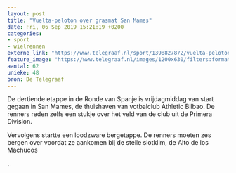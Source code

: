 ```yaml
---
layout: post
title: "Vuelta-peloton over grasmat San Mames"
date: Fri, 06 Sep 2019 15:21:19 +0200
categories: 
- sport 
- wielrennen 
externe_link: "https://www.telegraaf.nl/sport/1398827872/vuelta-peloton-over-grasmat-san-mames"
feature_image: "https://www.telegraaf.nl/images/1200x630/filters:format(jpeg):quality(80)/cdn-kiosk-api.telegraaf.nl/52b94a3a-d0a9-11e9-896b-02c309bc01c1.jpg"
aantal: 62
unieke: 48
bron: De Telegraaf
---
```


<p class="intro">De dertiende etappe in de Ronde van Spanje is vrijdagmiddag van start gegaan in San Mames, de thuishaven van votbalclub Athletic Bilbao. De renners reden zelfs een stukje over het veld van de club uit de Primera Division.</p> <p>Vervolgens startte een loodzware bergetappe. De renners moeten zes bergen over voordat ze aankomen bij de steile slotklim, de Alto de los Machucos</p><p>.</p>
